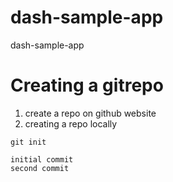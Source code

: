 # dash-sample-app
dash-sample-app

# Creating a gitrepo
1. create a repo on github website
2. creating a repo locally

```
git init

initial commit
second commit 